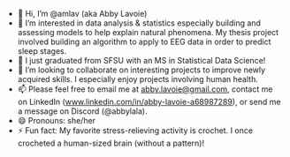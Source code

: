 - 👋 Hi, I’m @amlav (aka Abby Lavoie) 
- 👀 I’m interested in data analysis & statistics especially building and assessing models to help explain natural phenomena. My thesis project involved building
 an algorithm to apply to EEG data in order to predict sleep stages. 
- 🌱 I just graduated from SFSU with an MS in Statistical Data Science! 
- 💞️ I’m looking to collaborate on interesting projects to improve newly acquired skills. I especially enjoy projects involving human health. 
- 📫 Please feel free to email me at abby.lavoie@gmail.com, contact me on LinkedIn (www.linkedin.com/in/abby-lavoie-a68987289), or send me a message on Discord (@abbylala).
- 😄 Pronouns: she/her
- ⚡ Fun fact: My favorite stress-relieving activity is crochet. I once crocheted a human-sized brain (without a pattern)! 

<!---
amlav/amlav is a ✨ special ✨ repository because its `README.md` (this file) appears on your GitHub profile.
You can click the Preview link to take a look at your changes.
--->
